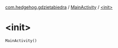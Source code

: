 [com.hedgehog.gdzietabiedra](../index.md) / [MainActivity](index.md) / [&lt;init&gt;](./-init-.md)

# &lt;init&gt;

`MainActivity()`